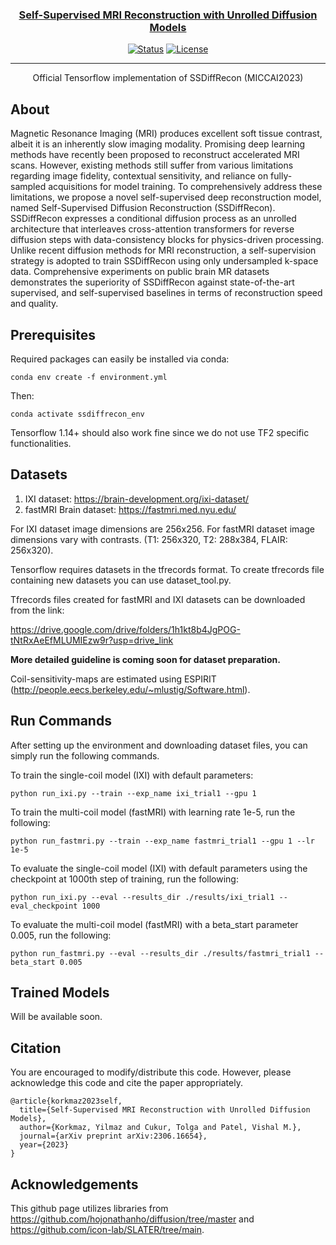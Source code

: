 <p align="center">
  <a href="" rel="noopener">
</p>

<h3 align="center">Self-Supervised MRI Reconstruction with Unrolled Diffusion Models</h3>

<div align="center">

[![Status](https://img.shields.io/badge/status-active-success.svg)]()
[![License](https://img.shields.io/badge/license-MIT-blue.svg)](/LICENSE)

</div>

---

<p align="center"> Official Tensorflow implementation of SSDiffRecon (MICCAI2023)
    <br> 
</p>


## About <a name = "about"></a>

Magnetic Resonance Imaging (MRI) produces excellent soft tissue contrast, albeit it is an inherently slow imaging modality. Promising deep learning methods have recently been proposed to reconstruct accelerated MRI scans. However, existing methods still suffer from various limitations regarding image fidelity, contextual sensitivity, and reliance on fully-sampled acquisitions for model training. To comprehensively address these limitations, we propose a novel self-supervised deep reconstruction model, named Self-Supervised Diffusion Reconstruction (SSDiffRecon). SSDiffRecon expresses a conditional diffusion process as an unrolled architecture that interleaves cross-attention transformers for reverse diffusion steps with data-consistency blocks for physics-driven processing. Unlike recent diffusion methods for MRI reconstruction, a self-supervision strategy is adopted to train SSDiffRecon using only undersampled k-space data. Comprehensive experiments on public brain MR datasets demonstrates the superiority of SSDiffRecon against state-of-the-art supervised, and self-supervised baselines in terms of reconstruction speed and quality. 

## Prerequisites <a name = "Prerequisites"></a>
Required packages can easily be installed via conda:
```
conda env create -f environment.yml
```
Then:
```
conda activate ssdiffrecon_env
```
Tensorflow 1.14+ should also work fine since we do not use TF2 specific functionalities. 

## Datasets

1) IXI dataset: https://brain-development.org/ixi-dataset/
2) fastMRI Brain dataset: https://fastmri.med.nyu.edu/

For IXI dataset image dimensions are 256x256. For fastMRI dataset image dimensions vary with contrasts. (T1: 256x320, T2: 288x384, FLAIR: 256x320).

Tensorflow requires datasets in the tfrecords format. To create tfrecords file containing new datasets you can use dataset_tool.py.

Tfrecords files created for fastMRI and IXI datasets can be downloaded from the link:

https://drive.google.com/drive/folders/1h1kt8b4JgPOG-tNtRxAeEfMLUMIEzw9r?usp=drive_link


**More detailed guideline is coming soon for dataset preparation.**

Coil-sensitivity-maps are estimated using ESPIRIT (http://people.eecs.berkeley.edu/~mlustig/Software.html). 

## Run Commands
After setting up the environment and downloading dataset files, you can simply run the following commands.

To train the single-coil model (IXI) with default parameters:
```
python run_ixi.py --train --exp_name ixi_trial1 --gpu 1
```
To train the multi-coil model (fastMRI) with learning rate 1e-5, run the following:
```
python run_fastmri.py --train --exp_name fastmri_trial1 --gpu 1 --lr 1e-5
```
To evaluate the single-coil model (IXI) with default parameters using the checkpoint at 1000th step of training, run the following:
```
python run_ixi.py --eval --results_dir ./results/ixi_trial1 --eval_checkpoint 1000
```
To evaluate the multi-coil model (fastMRI) with a beta_start parameter 0.005, run the following:
```
python run_fastmri.py --eval --results_dir ./results/fastmri_trial1 --beta_start 0.005
```
## Trained Models

Will be available soon.

## Citation 

You are encouraged to modify/distribute this code. However, please acknowledge this code and cite the paper appropriately.
```
@article{korkmaz2023self,
  title={Self-Supervised MRI Reconstruction with Unrolled Diffusion Models},
  author={Korkmaz, Yilmaz and Cukur, Tolga and Patel, Vishal M.},
  journal={arXiv preprint arXiv:2306.16654},
  year={2023}
}
```

## Acknowledgements

This github page utilizes libraries from https://github.com/hojonathanho/diffusion/tree/master and https://github.com/icon-lab/SLATER/tree/main.

